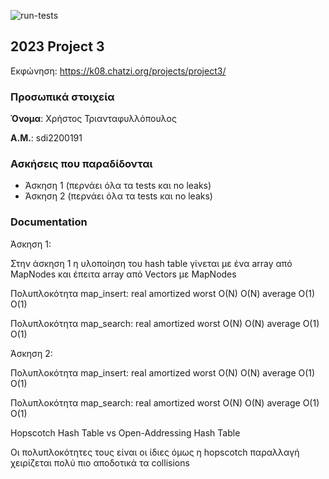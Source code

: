 ![run-tests](../../workflows/run-tests/badge.svg)

## 2023 Project 3

Εκφώνηση: https://k08.chatzi.org/projects/project3/


### Προσωπικά στοιχεία

__Όνομα__: Χρήστος Τριανταφυλλόπουλος

__Α.Μ.__: sdi2200191

### Ασκήσεις που παραδίδονται

- Άσκηση 1 (περνάει όλα τα tests και no leaks)
- Άσκηση 2 (περνάει όλα τα tests και no leaks)

### Documentation

Άσκηση 1:

Στην άσκηση 1 η υλοποίηση του hash table γίνεται με
ένα array από MapNodes και έπειτα array από Vectors 
με MapNodes

Πολυπλοκότητα map_insert:
            real   amortized
worst       O(N)    O(N)
average     O(1)    O(1)

Πολυπλοκότητα map_search:
            real   amortized
worst       O(N)    O(N)
average     O(1)    O(1)

Άσκηση 2:

Πολυπλοκότητα map_insert:
            real   amortized
worst       O(N)    O(N)
average     O(1)    O(1)

Πολυπλοκότητα map_search:
            real   amortized
worst       O(N)    O(N)
average     O(1)    O(1)

Hopscotch Hash Table vs Open-Addressing Hash Table

Οι πολυπλοκότητες τους είναι οι ίδιες όμως η hopscotch
παραλλαγή χειρίζεται πολύ πιο αποδοτικά τα collisions